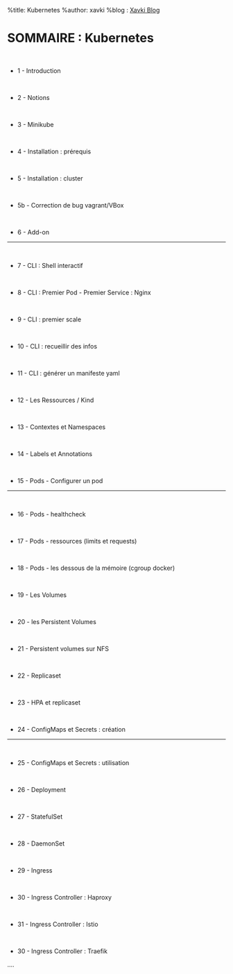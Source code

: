 %title: Kubernetes 
%author: xavki
%blog : [Xavki Blog](https://xavki.blog)

# SOMMAIRE : Kubernetes



<br>

* 1 - Introduction

<br>

* 2 - Notions

<br>

* 3 - Minikube

<br>

* 4 - Installation : prérequis

<br>

* 5 - Installation : cluster

<br>

* 5b - Correction de bug vagrant/VBox

<br>

* 6 - Add-on

--------------------------------------------------------------------

<br>

* 7 - CLI : Shell interactif

<br>

* 8 - CLI : Premier Pod - Premier Service : Nginx

<br>

* 9 - CLI : premier scale

<br>

* 10 - CLI : recueillir des infos

<br>

* 11 - CLI : générer un manifeste yaml

<br>

* 12 - Les Ressources / Kind

<br>

* 13 - Contextes et Namespaces

<br>

* 14 - Labels et Annotations

<br>

* 15 - Pods - Configurer un pod

--------------------------------------------------------------------

<br>

* 16 - Pods - healthcheck

<br>

* 17 - Pods - ressources (limits et requests)

<br>

* 18 - Pods - les dessous de la mémoire (cgroup docker)

<br>

* 19 - Les Volumes

<br>

* 20 - les Persistent Volumes

<br>

* 21 - Persistent volumes sur NFS

<br>

* 22 - Replicaset

<br>

* 23 - HPA et replicaset

<br>

* 24 - ConfigMaps et Secrets : création

--------------------------------------------------------------------

<br>

* 25 - ConfigMaps et Secrets : utilisation

<br>

* 26 - Deployment

<br>

* 27 - StatefulSet

<br>

* 28 - DaemonSet

<br>

* 29 - Ingress

<br>

* 30 - Ingress Controller : Haproxy

<br>

* 31 - Ingress Controller : Istio

<br>

* 30 - Ingress Controller : Traefik

....

